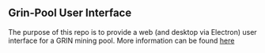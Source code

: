 ## Grin-Pool User Interface

The purpose of this repo is to provide a web (and desktop via Electron) user interface for a GRIN mining pool. More information can be found [here](https://github.com/grin-pool/grin-pool)